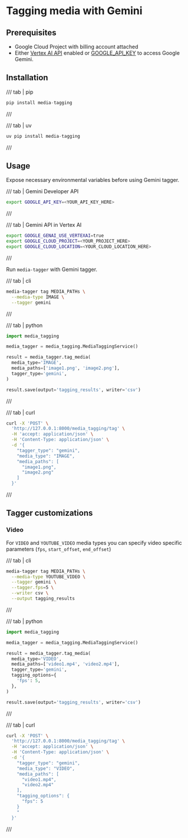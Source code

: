 # Tagging media with Gemini

## Prerequisites

- Google Cloud Project with billing account attached
- Either [Vertex AI API](https://pantheon.corp.google.com/apis/library/aiplatform.googleapis.com) enabled or [GOOGLE_API_KEY](https://support.google.com/googleapi/answer/6158862?hl=en) to access Google Gemini.


## Installation

/// tab | pip
```python
pip install media-tagging
```
///

/// tab | uv
```python
uv pip install media-tagging
```
///


## Usage

Expose necessary environmental variables before using Gemini tagger.

/// tab | Gemini Developer API
```bash
export GOOGLE_API_KEY=<YOUR_API_KEY_HERE>
```
///

/// tab | Gemini API in Vertex AI
```bash
export GOOGLE_GENAI_USE_VERTEXAI=true
export GOOGLE_CLOUD_PROJECT=<YOUR_PROJECT_HERE>
export GOOGLE_CLOUD_LOCATION=<YOUR_CLOUD_LOCATION_HERE>
```
///


Run `media-tagger` with Gemini tagger.

/// tab | cli
```bash
media-tagger tag MEDIA_PATHs \
  --media-type IMAGE \
  --tagger gemini
```
///

/// tab | python
```python
import media_tagging

media_tagger = media_tagging.MediaTaggingService()

result = media_tagger.tag_media(
  media_type='IMAGE',
  media_paths=['image1.png', 'image2.png'],
  tagger_type='gemini',
)

result.save(output='tagging_results', writer='csv')
```
///

/// tab | curl
```bash
curl -X 'POST' \
  'http://127.0.0.1:8000/media_tagging/tag' \
  -H 'accept: application/json' \
  -H 'Content-Type: application/json' \
  -d '{
    "tagger_type": "gemini",
    "media_type": "IMAGE",
    "media_paths": [
      "image1.png",
      "image2.png"
    ]
  }'
```
///

## Tagger customizations

### Video

For `VIDEO` and `YOUTUBE_VIDEO` media types you can specify video specific parameters (`fps`, `start_offset`, `end_offset`)

/// tab | cli
```bash
media-tagger tag MEDIA_PATHs \
  --media-type YOUTUBE_VIDEO \
  --tagger gemini \
  --tagger.fps=5 \
  --writer csv \
  --output tagging_results
```
///

/// tab | python
```python
import media_tagging

media_tagger = media_tagging.MediaTaggingService()

result = media_tagger.tag_media(
  media_type='VIDEO',
  media_paths=['video1.mp4', 'video2.mp4'],
  tagger_type='gemini',
  tagging_options={
    'fps': 5,
  },
)

result.save(output='tagging_results', writer='csv')
```
///

/// tab | curl

```bash
curl -X 'POST' \
  'http://127.0.0.1:8000/media_tagging/tag' \
  -H 'accept: application/json' \
  -H 'Content-Type: application/json' \
  -d '{
    "tagger_type": "gemini",
    "media_type": "VIDEO",
    "media_paths": [
      "video1.mp4",
      "video2.mp4"
    ],
    "tagging_options": {
      "fps": 5
    }
    "
  }'
```
///
